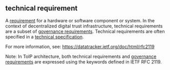 ## technical requirement

<p class="c8"><span>A </span><span class="c2"><a class="c3" href="#h.ajxlw8r3dvcc">requirement</a></span><span>&nbsp;for a hardware or software component or system. In the context of decentralized digital trust infrastructure, technical requirements are a subset of </span><span class="c2"><a class="c3" href="#h.j4z5czk0dk8t">governance requirements</a></span><span>. Technical requirements are often specified in a </span><span class="c2"><a class="c3" href="#h.u62ak0cgfdb1">technical specification</a></span><span class="c0">.</span></p><p class="c8"><span>For more information, see: </span><span class="c2"><a class="c3" href="https://www.google.com/url?q=https://datatracker.ietf.org/doc/html/rfc2119&amp;sa=D&amp;source=editors&amp;ust=1706779842842086&amp;usg=AOvVaw1Dn1Mjch-Lnp8g97hNBspR">https://datatracker.ietf.org/doc/html/rfc2119</a></span><span class="c0">&nbsp;</span></p><p class="c8"><span>Note: In ToIP architecture, both technical requirements and </span><span class="c2"><a class="c3" href="#h.j4z5czk0dk8t">governance requirements</a></span><span class="c0">&nbsp;are expressed using the keywords defined in IETF RFC 2119.</span></p>


